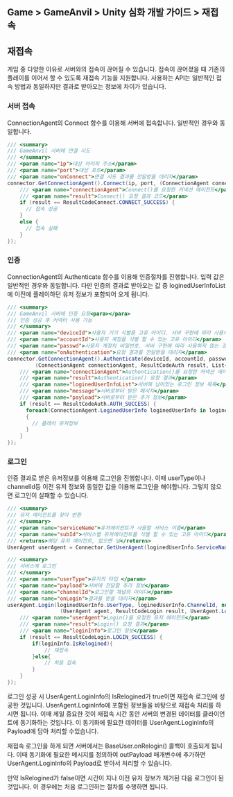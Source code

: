 ## Game > GameAnvil > Unity 심화 개발 가이드 > 재접속

## 재접속

게임 중 다양한 이유로 서버와의 접속이 끊어질 수 있습니다. 접속이 끊어졌을 때 기존의 플레이를 이어서 할 수 있도록 재접속 기능을 지원합니다. 사용하는 API는 일반적인 접속 방법과 동일하지만 결과로 받아오는 정보에 차이가 있습니다. 

### 서버 접속

ConnectionAgent의 Connect 함수를 이용해 서버에 접속합니다. 일반적인 경우와 동일합니다. 

```c#
/// <summary>
/// GameAnvil 서버에 연결 시도
/// </summary>
/// <param name="ip">대상 아이피 주소</param>
/// <param name="port">대상 포트</param>
/// <param name="onConnect">연결 시도 결과를 전달받을 대리자</param>
connector.GetConnectionAgent().Connect(ip, port, (ConnectionAgent connectionAgent, ResultCodeConnect result) => {
    /// <param name="connectionAgent">Connect()를 요청한 커넥션 에이전트</param>
    /// <param name="result">Connect() 요청 결과 코드</param>
    if (result == ResultCodeConnect.CONNECT_SUCCESS) {
      // 접속 성공
    } 
    else {
      // 접속 실패
    }
});
```

### 인증

ConnectionAgent의 Authenticate 함수를 이용해 인증절차를 진행합니다. 입력 값은 일반적인 경우와 동일합니다. 다만 인증의 결과로 받아오는 값 중 loginedUserInfoList에 이전에 플레이하던 유저 정보가 포함되어 오게 됩니다. 

```c#
/// <summary>
/// GameAnvil 서버에 인증 요청<para></para>
/// 인증 성공 후 커넥터 사용 가능
/// </summary>
/// <param name="deviceId">사용자 기기 식별용 고유 아이디. 서버 구현에 따라 사용하지 않는 경우 빈 문자열 전달</param>
/// <param name="accountId">사용자 계정을 식별 할 수 있는 고유 아이디</param>
/// <param name="passwd">사용자 계정의 비밀번호. 서버 구현에 따라 사용하지 않는 경우 빈 문자열 전달</param>
/// <param name="onAuthentication">요청 결과를 전달받을 대리자</param>
connector.GetConnectionAgent().Authenticate(deviceId, accountId, password, payload
         (ConnectionAgent connectionAgent, ResultCodeAuth result, List<ConnectionAgent.LoginedUserInfo> loginedUserInfoList, string message, Payload payload) => {
    /// <param name="connectionAgent">Authentication()를 요청한 커넥션 에이전트</param>
    /// <param name="result">Authentication() 요청 결과</param>
    /// <param name="loginedUserInfoList">서버에 남아있는 로그인 정보 목록</param>
    /// <param name="message">서버로부터 받은 메시지</param>
    /// <param name="payload">서버로부터 받은 추가 정보</param>
    if (result == ResultCodeAuth.AUTH_SUCCESS) {
      foreach(ConnectionAgent.LoginedUserInfo loginedUserInfo in loginedUserInfoList)
      {
        // 플레이 유저정보
      }
    } 
});
```

### 로그인

인증 결과로 받은 유저정보를 이용해 로그인을 진행합니다. 이때 userType이나 channelId등 이전 유저 정보와 동일한 값을 이용해 로그인을 해야합니다. 그렇지 않으면 로그인이 실패할 수 있습니다. 

```c#
/// <summary>
/// 유저 에이전트를 찾아 반환
/// </summary>
/// <param name="serviceName">유저에이전트가 사용할 서비스 이름</param>
/// <param name="subId">서비스별 유저에이전트를 식별 할 수 있는 고유 아이디</param>
/// <returns>해당 유저 에이전트, 없으면 널</returns>
UserAgent userAgent = Connector.GetUserAgent(loginedUserInfo.ServiceName, loginedUserInfo.SubId);

/// <summary>
/// 서비스에 로그인
/// </summary>
/// <param name="userType">유저의 타입 </param>
/// <param name="payload">서버에 전달할 추가 정보</param>
/// <param name="channelId">로그인할 채널의 아이디</param>
/// <param name="onLogin">결과를 받을 대리자</param>
userAgent.Login(loginedUserInfo.UserType, loginedUserInfo.ChannelId, null,
                 (UserAgent agent, ResultCodeLogin result, UserAgent.LoginInfo loginInfo) => {
    /// <param name="userAgent">Login()을 요청한 유저 에이전트</param>
    /// <param name="result">Login() 요청 결과</param>
    /// <param name="loginInfo">로그인 정보</param>
	if (result == ResultCodeLogin.LOGIN_SUCCESS) {
        if(loginInfo.IsRelogined){
            // 재접속
        }else{
            // 처음 접속
        }
	}
});
```

로그인 성공 시 UserAgent.LoginInfo의 IsRelogined가 true이면 재접속 로그인에 성공한 것입니다. UserAgent.LoginInfo에 포함된 정보들을 바탕으로 재접속 처리를 하시면 됩니다. 이때 제일 중요한 것이 재접속 시간 동안 서버의 변경된 데이터를 클라이언트에 동기화하는 것입니다. 이 동기화에 필요한 데이터를 UserAgent.LoginInfo의 Payload에 담아 처리할 수있습니다.  

재접속 로그인을 하게 되면 서버에서는 BaseUser.onRelogin() 콜백이 호출되게 됩니다. 이때 동기화에 필요한 메시지를 정의하여 outPayload 매개변수에 추가하면 UserAgent.LoginInfo의 Payload로 받아서 처리할 수 있습니다. 

만약 IsRelogined가 false이면 시간이 지나 이전 유저 정보가 제거된 다음 로그인이 된 것입니다. 이 경우에는 처음 로그인하는 절차를 수행하면 됩니다. 
